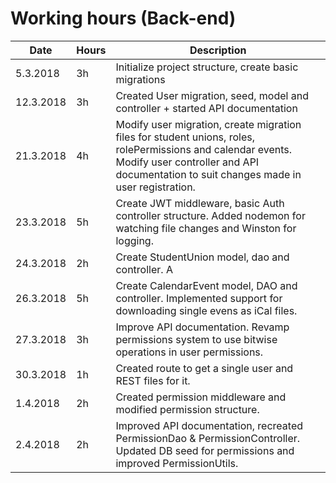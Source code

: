 # Working hours (Back-end)

| Date      | Hours | Description                                                                                                                                                                                           |
| --------- | ----- | ----------------------------------------------------------------------------------------------------------------------------------------------------------------------------------------------------- |
| 5.3.2018  | 3h    | Initialize project structure, create basic migrations                                                                                                                                                 |
| 12.3.2018 | 3h    | Created User migration, seed, model and controller + started API documentation                                                                                                                        |
| 21.3.2018 | 4h    | Modify user migration, create migration files for student unions, roles, rolePermissions and calendar events. Modify user controller and API documentation to suit changes made in user registration. |
| 23.3.2018 | 5h    | Create JWT middleware, basic Auth controller structure. Added nodemon for watching file changes and Winston for logging.                                                                              |
| 24.3.2018 | 2h    | Create StudentUnion model, dao and controller. A                                                                                                                                                      | dded API documentation for student union route and created some REST files for testing the StudentUnion endpoint. |
| 26.3.2018 | 5h    | Create CalendarEvent model, DAO and controller. Implemented support for downloading single evens as iCal files.                                                                                       |
| 27.3.2018 | 3h    | Improve API documentation. Revamp permissions system to use bitwise operations in user permissions.                                                                                                   |
| 30.3.2018 | 1h    | Created route to get a single user and REST files for it.                                                                                                                                             |
| 1.4.2018  | 2h    | Created permission middleware and modified permission structure.                                                                                                                                      |
| 2.4.2018  | 2h    | Improved API documentation, recreated PermissionDao & PermissionController. Updated DB seed for permissions and improved PermissionUtils.                                                             |
